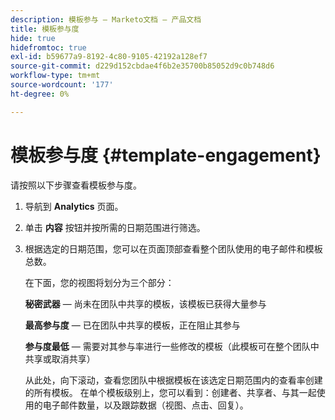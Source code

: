 ```yaml
---
description: 模板参与 — Marketo文档 — 产品文档
title: 模板参与度
hide: true
hidefromtoc: true
exl-id: b59677a9-8192-4c80-9105-42192a128ef7
source-git-commit: d229d152cbdae4f6b2e35700b85052d9c0b748d6
workflow-type: tm+mt
source-wordcount: '177'
ht-degree: 0%

---
```


# 模板参与度 {#template-engagement}

请按照以下步骤查看模板参与度。

1. 导航到 **Analytics** 页面。

1. 单击 **内容** 按钮并按所需的日期范围进行筛选。

1. 根据选定的日期范围，您可以在页面顶部查看整个团队使用的电子邮件和模板总数。

   在下面，您的视图将划分为三个部分：

   **秘密武器**  — 尚未在团队中共享的模板，该模板已获得大量参与

   **最高参与度**  — 已在团队中共享的模板，正在阻止其参与

   **参与度最低**  — 需要对其参与率进行一些修改的模板（此模板可在整个团队中共享或取消共享）

   从此处，向下滚动，查看您团队中根据模板在该选定日期范围内的查看率创建的所有模板。 在单个模板级别上，您可以看到：创建者、共享者、与其一起使用的电子邮件数量，以及跟踪数据（视图、点击、回复）。
